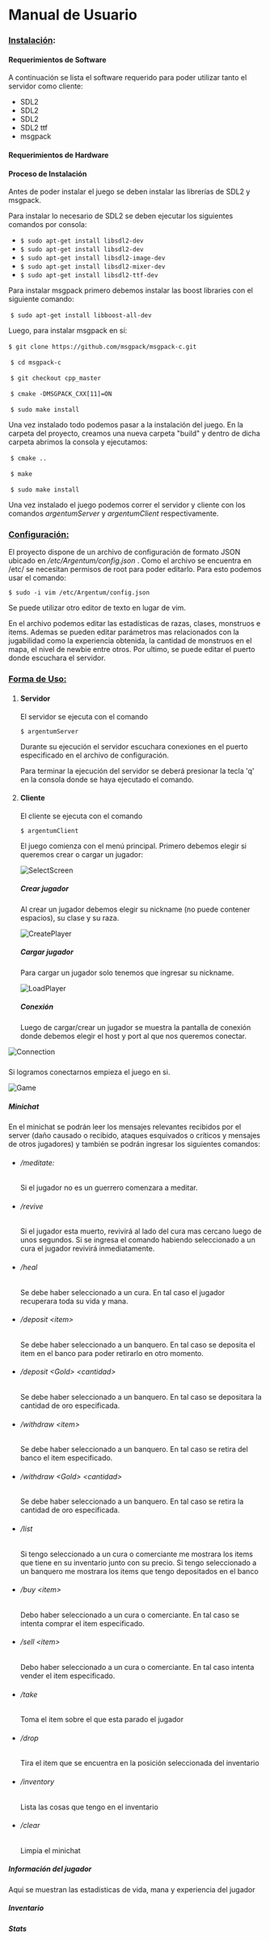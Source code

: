 # Manual de Usuario



### <u>Instalación</u>:

#### Requerimientos de Software

A continuación se lista el software requerido para poder utilizar tanto el servidor como cliente:

- SDL2 
- SDL2
- SDL2 
- SDL2 ttf 
- msgpack

#### Requerimientos de Hardware

#### Proceso de Instalación

Antes de poder instalar el juego se deben instalar las librerías de SDL2 y msgpack.

Para instalar lo necesario de SDL2 se deben ejecutar los siguientes comandos por consola:

- `$ sudo apt-get install libsdl2-dev`
- `$ sudo apt-get install libsdl2-dev`
- `$ sudo apt-get install libsdl2-image-dev`
- `$ sudo apt-get install libsdl2-mixer-dev`
- `$ sudo apt-get install libsdl2-ttf-dev`

Para instalar msgpack primero debemos instalar las boost libraries con el siguiente comando:

​	`$ sudo apt-get install libboost-all-dev`

Luego, para instalar msgpack en sí:

​	`$ git clone https://github.com/msgpack/msgpack-c.git`

​	`$ cd msgpack-c`

​	`$ git checkout cpp_master`

​	`$ cmake -DMSGPACK_CXX[11]=ON`

​	`$ sudo make install`

Una vez instalado todo podemos pasar a la instalación del juego. En la carpeta del proyecto, creamos una nueva carpeta "build" y dentro de dicha carpeta abrimos la consola y ejecutamos:

​	`$ cmake ..`

​	`$ make`

​	`$ sudo make install`

Una vez instalado el juego podemos correr el servidor y cliente con los comandos *argentumServer* y *argentumClient* respectivamente.



### <u>Configuración:</u>

El proyecto dispone de un archivo de configuración de formato JSON ubicado  en */etc/Argentum/config.json* . Como el archivo se encuentra en /etc/ se necesitan permisos de root para poder editarlo. Para esto podemos usar el comando:

`$ sudo -i vim /etc/Argentum/config.json`

Se puede utilizar otro editor de texto en lugar de vim.

En el archivo podemos editar las estadísticas de razas, clases, monstruos e items. Ademas se pueden editar parámetros mas relacionados con la jugabilidad como la experiencia obtenida, la cantidad de monstruos en el mapa, el nivel de newbie entre otros. Por ultimo, se puede editar el puerto donde escuchara el servidor.



### <u>Forma de Uso:</u>	

1. #### Servidor

   El servidor se ejecuta con el comando

   `$ argentumServer`

   Durante su ejecución el servidor escuchara conexiones en el puerto especificado en el archivo de configuración. 

   Para terminar la ejecución del servidor se deberá presionar la tecla 'q' en la consola donde se haya ejecutado el comando.

2. #### Cliente 

   El cliente se ejecuta con el comando 

   `$ argentumClient`

   El juego comienza con el menú principal. Primero debemos elegir si queremos crear o cargar un jugador:

   ![SelectScreen](/img/SelectScreen.png)

   ##### Crear jugador

   Al crear un jugador debemos elegir su nickname (no puede contener espacios), su clase y su raza. 

   ![CreatePlayer](/img/CreatePlayer.png)

   ##### Cargar jugador

   Para cargar un jugador solo tenemos que ingresar su nickname.

   ![LoadPlayer](/img/LoadPlayer.png)

   

   

   ##### Conexión

   Luego de cargar/crear un jugador se muestra la pantalla de conexión donde debemos elegir el host y port al que nos queremos conectar.

![Connection](/img/Connection.png)

##### 	

Si logramos conectarnos empieza el juego en si. 

![Game](/img/Game.png)

##### Minichat

En el minichat se podrán leer los mensajes relevantes recibidos por el server (daño causado o recibido, ataques esquivados o críticos y mensajes de otros jugadores) y también se podrán ingresar los siguientes comandos:

- ###### /meditate: 

  Si el jugador no es un guerrero comenzara a meditar.

- ###### /revive

  Si el jugador esta muerto, revivirá al lado del cura mas cercano luego de unos segundos. Si se ingresa el comando habiendo seleccionado a un cura el jugador revivirá inmediatamente.

- ###### /heal

  Se debe haber seleccionado a un cura. En tal caso el jugador recuperara toda su vida y mana.

- ###### /deposit \<item>

  Se debe haber seleccionado a un banquero. En tal caso se deposita el item en el banco para poder retirarlo en otro momento.

- ###### /deposit \<Gold> \<cantidad>

  Se debe haber seleccionado a un banquero. En tal caso se depositara la cantidad de oro especificada.

- ###### /withdraw \<item>

  Se debe haber seleccionado a un banquero. En tal caso se retira del banco el item especificado.

- ###### /withdraw \<Gold> \<cantidad>

  Se debe haber seleccionado a un banquero. En tal caso se retira la cantidad de oro especificada.

- ###### /list

  Si tengo seleccionado a un cura o comerciante me mostrara los items que tiene en su inventario junto con su precio. Si tengo seleccionado a un banquero me mostrara los items que tengo depositados en el banco

- ###### /buy \<item>

  Debo haber seleccionado a un cura o comerciante. En tal caso se intenta comprar el item especificado.

- ###### /sell \<item>

  Debo haber seleccionado a un cura o comerciante. En tal caso intenta vender el item especificado.

- ###### /take

  Toma el item sobre el que esta parado el jugador

- ###### /drop

  Tira el item que se encuentra en la posición seleccionada del inventario

- ###### /inventory

  Lista las cosas que tengo en el inventario

- ###### /clear

  Limpia el minichat

##### Información del jugador

Aqui se muestran las estadisticas de vida, mana y experiencia del jugador

##### Inventario



##### Stats



